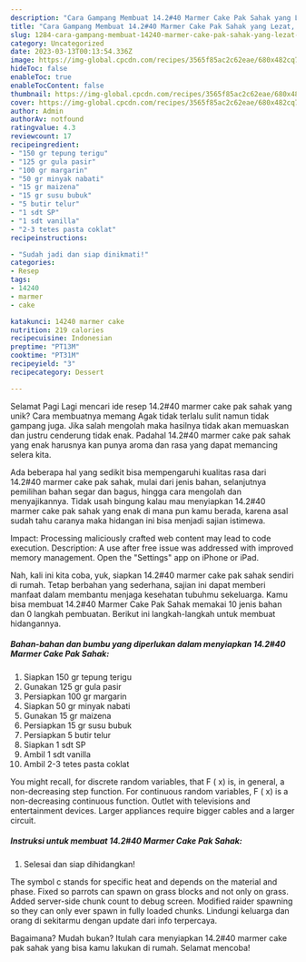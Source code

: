 ```yaml
---
description: "Cara Gampang Membuat 14.2#40 Marmer Cake Pak Sahak yang Lezat, Mantap"
title: "Cara Gampang Membuat 14.2#40 Marmer Cake Pak Sahak yang Lezat, Mantap"
slug: 1284-cara-gampang-membuat-14240-marmer-cake-pak-sahak-yang-lezat-mantap
category: Uncategorized
date: 2023-03-13T00:13:54.336Z
image: https://img-global.cpcdn.com/recipes/3565f85ac2c62eae/680x482cq70/14240-marmer-cake-pak-sahak-foto-resep-utama.jpg
hideToc: false
enableToc: true
enableTocContent: false
thumbnail: https://img-global.cpcdn.com/recipes/3565f85ac2c62eae/680x482cq70/14240-marmer-cake-pak-sahak-foto-resep-utama.jpg
cover: https://img-global.cpcdn.com/recipes/3565f85ac2c62eae/680x482cq70/14240-marmer-cake-pak-sahak-foto-resep-utama.jpg
author: Admin
authorAv: notfound
ratingvalue: 4.3
reviewcount: 17
recipeingredient:
- "150 gr tepung terigu"
- "125 gr gula pasir"
- "100 gr margarin"
- "50 gr minyak nabati"
- "15 gr maizena"
- "15 gr susu bubuk"
- "5 butir telur"
- "1 sdt SP"
- "1 sdt vanilla"
- "2-3 tetes pasta coklat"
recipeinstructions:

- "Sudah jadi dan siap dinikmati!"
categories:
- Resep
tags:
- 14240
- marmer
- cake

katakunci: 14240 marmer cake 
nutrition: 219 calories
recipecuisine: Indonesian
preptime: "PT13M"
cooktime: "PT31M"
recipeyield: "3"
recipecategory: Dessert

---
```



Selamat Pagi Lagi mencari ide resep 14.2#40 marmer cake pak sahak yang unik? Cara membuatnya memang Agak tidak terlalu sulit namun tidak gampang juga. Jika salah mengolah maka hasilnya tidak akan memuaskan dan justru cenderung tidak enak. Padahal 14.2#40 marmer cake pak sahak yang enak harusnya kan punya aroma dan rasa yang dapat memancing selera kita.


Ada beberapa hal yang sedikit bisa mempengaruhi kualitas rasa dari 14.2#40 marmer cake pak sahak, mulai dari jenis bahan, selanjutnya pemilihan bahan segar dan bagus, hingga cara mengolah dan menyajikannya. Tidak usah bingung kalau mau menyiapkan 14.2#40 marmer cake pak sahak yang enak di mana pun kamu berada, karena asal sudah tahu caranya maka hidangan ini bisa menjadi sajian istimewa.

Impact: Processing maliciously crafted web content may lead to code execution. Description: A use after free issue was addressed with improved memory management. Open the &#34;Settings&#34; app on iPhone or iPad.


Nah, kali ini kita coba, yuk, siapkan 14.2#40 marmer cake pak sahak sendiri di rumah. Tetap berbahan yang sederhana, sajian ini dapat memberi manfaat dalam membantu menjaga kesehatan tubuhmu sekeluarga. Kamu bisa membuat 14.2#40 Marmer Cake Pak Sahak memakai 10 jenis bahan dan 0 langkah pembuatan. Berikut ini langkah-langkah untuk membuat hidangannya.

<!--inarticleads1-->

##### Bahan-bahan dan bumbu yang diperlukan dalam menyiapkan 14.2#40 Marmer Cake Pak Sahak:

1. Siapkan 150 gr tepung terigu
1. Gunakan 125 gr gula pasir
1. Persiapkan 100 gr margarin
1. Siapkan 50 gr minyak nabati
1. Gunakan 15 gr maizena
1. Persiapkan 15 gr susu bubuk
1. Persiapkan 5 butir telur
1. Siapkan 1 sdt SP
1. Ambil 1 sdt vanilla
1. Ambil 2-3 tetes pasta coklat


You might recall, for discrete random variables, that F ( x) is, in general, a non-decreasing step function. For continuous random variables, F ( x) is a non-decreasing continuous function. Outlet with televisions and entertainment devices. Larger appliances require bigger cables and a larger circuit. 

<!--inarticleads2-->

##### Instruksi untuk membuat 14.2#40 Marmer Cake Pak Sahak:


1. Selesai dan siap dihidangkan!

The symbol c stands for specific heat and depends on the material and phase. Fixed so parrots can spawn on grass blocks and not only on grass. Added server-side chunk count to debug screen. Modified raider spawning so they can only ever spawn in fully loaded chunks. Lindungi keluarga dan orang di sekitarmu dengan update dari info terpercaya. 

Bagaimana? Mudah bukan? Itulah cara menyiapkan 14.2#40 marmer cake pak sahak yang bisa kamu lakukan di rumah. Selamat mencoba!
